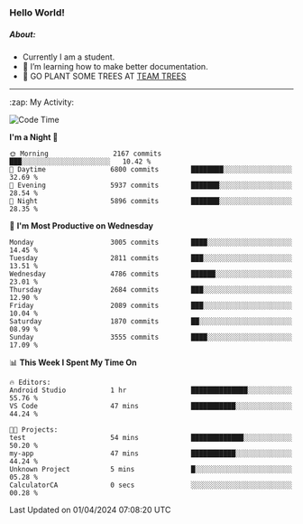 ### Hello World!

##### About:
- Currently I am a student.
- 🌱 I’m learning how to make better documentation.
- 🌱 GO PLANT SOME TREES AT [TEAM TREES](https://teamtrees.org/)

---
  <summary>:zap: My Activity:</summary>
  
<!--START_SECTION:waka-->
![Code Time](http://img.shields.io/badge/Code%20Time-1%2C305%20hrs%208%20mins-blue)

**I'm a Night 🦉** 

```text
🌞 Morning                2167 commits        ███░░░░░░░░░░░░░░░░░░░░░░   10.42 % 
🌆 Daytime                6800 commits        ████████░░░░░░░░░░░░░░░░░   32.69 % 
🌃 Evening                5937 commits        ███████░░░░░░░░░░░░░░░░░░   28.54 % 
🌙 Night                  5896 commits        ███████░░░░░░░░░░░░░░░░░░   28.35 % 
```
📅 **I'm Most Productive on Wednesday** 

```text
Monday                   3005 commits        ████░░░░░░░░░░░░░░░░░░░░░   14.45 % 
Tuesday                  2811 commits        ███░░░░░░░░░░░░░░░░░░░░░░   13.51 % 
Wednesday                4786 commits        ██████░░░░░░░░░░░░░░░░░░░   23.01 % 
Thursday                 2684 commits        ███░░░░░░░░░░░░░░░░░░░░░░   12.90 % 
Friday                   2089 commits        ███░░░░░░░░░░░░░░░░░░░░░░   10.04 % 
Saturday                 1870 commits        ██░░░░░░░░░░░░░░░░░░░░░░░   08.99 % 
Sunday                   3555 commits        ████░░░░░░░░░░░░░░░░░░░░░   17.09 % 
```


📊 **This Week I Spent My Time On** 

```text
🔥 Editors: 
Android Studio           1 hr                ██████████████░░░░░░░░░░░   55.76 % 
VS Code                  47 mins             ███████████░░░░░░░░░░░░░░   44.24 % 

🐱‍💻 Projects: 
test                     54 mins             █████████████░░░░░░░░░░░░   50.20 % 
my-app                   47 mins             ███████████░░░░░░░░░░░░░░   44.24 % 
Unknown Project          5 mins              █░░░░░░░░░░░░░░░░░░░░░░░░   05.28 % 
CalculatorCA             0 secs              ░░░░░░░░░░░░░░░░░░░░░░░░░   00.28 % 
```


 Last Updated on 01/04/2024 07:08:20 UTC
<!--END_SECTION:waka-->
